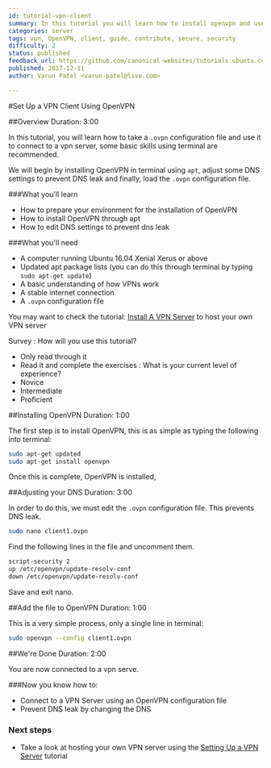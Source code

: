 ```yaml
---
id: tutorial-vpn-client
summary: In this tutorial you will learn how to install openvpn and use it as a client for a vpn server.
categories: server
tags: vpn, OpenVPN, client, guide, contribute, secure, security
difficulty: 2
status: published
feedback_url: https://github.com/canonical-websites/tutorials.ubuntu.com/issues
published: 2017-12-11
author: Varun Patel <varun-patel@live.com>

---
```

#Set Up a VPN Client Using OpenVPN

##Overview
Duration: 3:00

In this tutorial, you will learn how to take a `.ovpn` configuration file and use it to connect to a vpn server, some basic skills using terminal are recommended.

We will begin by installing OpenVPN in terminal using `apt`, adjust some DNS settings to prevent DNS leak and finally, load the `.ovpn` configuration file.

###What you'll learn

* How to prepare your environment for the installation of OpenVPN
* How to install OpenVPN through apt
* How to edit DNS settings to prevent dns leak

###What you'll need

* A computer running Ubuntu 16.04 Xenial Xerus or above
* Updated apt package lists (you can do this through terminal by typing `sudo apt-get update`)
* A basic understanding of how VPNs work
* A stable internet connection
* A `.ovpn` configuration file

You may want to check the tutorial: [Install A VPN Server](http://tutorials.ubuntu.com/tutorials/tutorial-vpn-server) to host your own VPN server

Survey
: How will you use this tutorial?
 - Only read through it
 - Read it and complete the exercises
: What is your current level of experience?
 - Novice
 - Intermediate
 - Proficient

##Installing OpenVPN
Duration: 1:00

The first step is to install OpenVPN, this is as simple as typing the following into terminal:
```bash
sudo apt-get updated
sudo apt-get install openvpn
```

Once this is complete, OpenVPN is installed,

##Adjusting your DNS
Duration: 3:00

In order to do this, we must edit the `.ovpn` configuration file. This prevents DNS leak.
```bash
sudo nano client1.ovpn
```
Find the following lines in the file and uncomment them.

```bash
script-security 2
up /etc/openvpn/update-resolv-conf
down /etc/openvpn/update-resolv-conf
```
Save and exit nano.

##Add the file to OpenVPN
Duration: 1:00

This is a very simple process, only a single line in terminal:
```bash
sudo openvpn --config client1.ovpn
```

##We're Done
Duration: 2:00

You are now connected to a vpn serve.

###Now you know how to:

* Connect to a VPN Server using an OpenVPN configuration file
* Prevent DNS leak by changing the DNS

### Next steps

* Take a look at hosting your own VPN server using the [Setting Up a VPN Server](http://tutorials.ubuntu.com/tutorials/tutorial-vpn-server) tutorial
